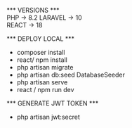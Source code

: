 *** VERSIONS ***  
PHP -> 8.2 
LARAVEL -> 10  
REACT -> 18 

*** DEPLOY LOCAL *** 
- composer install
- react/ npm install
- php artisan migrate
- php artisan db:seed DatabaseSeeder
- php artisan serve
- react / npm run dev  
  
*** GENERATE JWT TOKEN ***  
- php artisan jwt:secret
